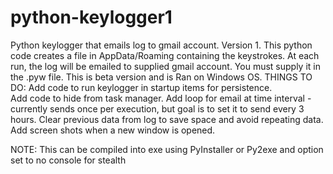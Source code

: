# python-keylogger1
Python keylogger that emails log to gmail account.
Version 1.
This python code creates a file in AppData/Roaming containing the keystrokes.
At each run, the log will be emailed to supplied gmail account. You must supply it in the .pyw file.
This is beta version and is Ran on Windows OS.
THINGS TO DO:
Add code to run keylogger in startup items for persistence.  
Add code to hide from task manager.
Add loop for email at time interval - currently sends once per execution, but goal is to set it to send every 3 hours.
Clear previous data from log to save space and avoid repeating data.
Add screen shots when a new window is opened.


NOTE: This can be compiled into exe using PyInstaller or Py2exe and option set to no console for stealth
